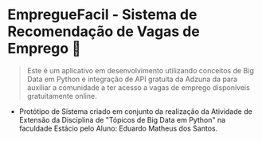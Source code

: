 # EmpregueFacil - Sistema de Recomendação de Vagas de Emprego :bookmark_tabs:

>Este é um aplicativo em desenvolvimento utilizando conceitos de Big Data em Python e integração de API gratuita da Adzuna da  para auxiliar a comunidade a ter acesso a vagas de emprego disponíveis gratuitamente online.

- Protótipo de Sistema criado em conjunto da realização da Atividade de Extensão da Disciplina de "Tópicos de Big Data em Python" na faculdade Estácio pelo Aluno: Eduardo Matheus dos Santos.



